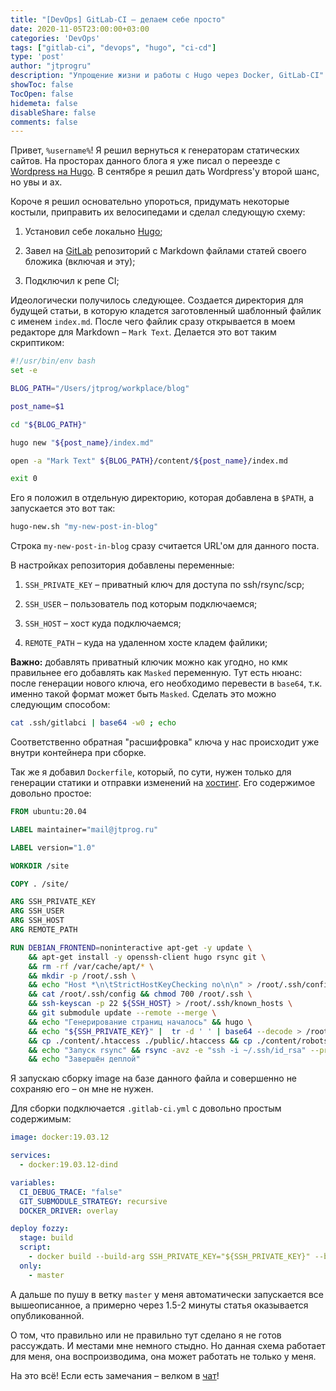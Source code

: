 ```yaml
---
title: "[DevOps] GitLab-CI – делаем себе просто"
date: 2020-11-05T23:00:00+03:00
categories: 'DevOps'
tags: ["gitlab-ci", "devops", "hugo", "ci-cd"]
type: 'post'
author: "jtprogru"
description: "Упрощение жизни и работы с Hugo через Docker, GitLab-CI"
showToc: false
TocOpen: false
hidemeta: false
disableShare: false
comments: false
---
```


Привет, `%username%`! Я решил вернуться к генераторам статических сайтов. На просторах данного блога я уже писал о переезде с [Wordpress на Hugo](https://jtprog.ru/gohugo/). В сентябре я решил дать Wordpress'у второй шанс, но увы и ах.

Короче я решил основательно упороться, придумать некоторые костыли, приправить их велосипедами и сделал следующую схему:

1. Установил себе локально [Hugo](https://gohugo.io);

2. Завел на [GitLab](https://gitlab.com) репозиторий с Markdown файлами статей своего бложика (включая и эту);

3. Подключил к репе CI;

Идеологически получилось следующее. Создается директория для будущей статьи, в которую кладется заготовленный шаблонный файлик с именем `index.md`. После чего файлик сразу открывается в моем редакторе для Markdown – `Mark Text`. Делается это вот таким скриптиком:

```bash
#!/usr/bin/env bash
set -e

BLOG_PATH="/Users/jtprog/workplace/blog"

post_name=$1

cd "${BLOG_PATH}"

hugo new "${post_name}/index.md"

open -a "Mark Text" ${BLOG_PATH}/content/${post_name}/index.md

exit 0
```

Его я положил в отдельную директорию, которая добавлена в `$PATH`, а запускается это вот так:

```bash
hugo-new.sh "my-new-post-in-blog"
```

Строка `my-new-post-in-blog` сразу считается URL'ом для данного поста.

В настройках репозитория добавлены переменные:

1. `SSH_PRIVATE_KEY` – приватный ключ для доступа по ssh/rsync/scp;

2. `SSH_USER` – пользователь под которым подключаемся;

3. `SSH_HOST` – хост куда подключаемся;

4. `REMOTE_PATH` – куда на удаленном хосте кладем файлики;

**Важно:** добавлять приватный ключик можно как угодно, но кмк правильнее его добавлять как `Masked` переменную. Тут есть нюанс: после генерации нового ключа, его необходимо перевести в `base64`, т.к. именно такой формат может быть `Masked`. Сделать это можно следующим способом:

```bash
cat .ssh/gitlabci | base64 -w0 ; echo
```

Соответственно обратная "расшифровка" ключа у нас происходит уже внутри контейнера при сборке.

Так же я добавил `Dockerfile`, который, по сути, нужен только для генерации статики и отправки изменений на [хостинг](https://fozzy.com/aff.php?aff=1116). Его содержимое довольно простое:

```dockerfile
FROM ubuntu:20.04

LABEL maintainer="mail@jtprog.ru"

LABEL version="1.0"

WORKDIR /site

COPY . /site/

ARG SSH_PRIVATE_KEY
ARG SSH_USER
ARG SSH_HOST
ARG REMOTE_PATH

RUN DEBIAN_FRONTEND=noninteractive apt-get -y update \
    && apt-get install -y openssh-client hugo rsync git \
    && rm -rf /var/cache/apt/* \
    && mkdir -p /root/.ssh \
    && echo "Host *\n\tStrictHostKeyChecking no\n\n" > /root/.ssh/config \
    && cat /root/.ssh/config && chmod 700 /root/.ssh \
    && ssh-keyscan -p 22 ${SSH_HOST} > /root/.ssh/known_hosts \
    && git submodule update --remote --merge \
    && echo "Генерирование страниц началось" && hugo \
    && echo "${SSH_PRIVATE_KEY}" |  tr -d ' ' | base64 --decode > /root/.ssh/id_rsa && chmod 600 /root/.ssh/id_rsa && cat /root/.ssh/id_rsa \
    && cp ./content/.htaccess ./public/.htaccess && cp ./content/robots.txt ./public/robots.txt \
    && echo "Запуск rsync" && rsync -avz -e "ssh -i ~/.ssh/id_rsa" --progress --delete public/ ${SSH_USER}@${SSH_HOST}:${REMOTE_PATH} \
    && echo "Завершён деплой"

```

Я запускаю сборку image на базе данного файла и совершенно не сохраняю его – он мне не нужен.

Для сборки подключается `.gitlab-ci.yml` с довольно простым содержимым:

```yaml
image: docker:19.03.12

services:
  - docker:19.03.12-dind

variables:
  CI_DEBUG_TRACE: "false"
  GIT_SUBMODULE_STRATEGY: recursive
  DOCKER_DRIVER: overlay

deploy fozzy:
  stage: build
  script:
    - docker build --build-arg SSH_PRIVATE_KEY="${SSH_PRIVATE_KEY}" --build-arg SSH_USER="${SSH_USER}" --build-arg SSH_HOST="${SSH_HOST}" --build-arg REMOTE_PATH="${REMOTE_PATH}" --cache-from $CI_REGISTRY_IMAGE:latest --tag $CI_REGISTRY_IMAGE:$CI_COMMIT_SHA --tag $CI_REGISTRY_IMAGE:latest .
  only:
    - master

```

А дальше по пушу в ветку `master` у меня автоматически запускается все вышеописанное, а примерно через 1.5-2 минуты статья оказывается опубликованной.

О том, что правильно или не правильно тут сделано я не готов рассуждать. И местами мне немного стыдно. Но данная схема работает для меня, она воспроизводима, она может работать не только у меня.

На это всё! Если есть замечания – велком в [чат](https://t.me/jtprogru_chat)!
